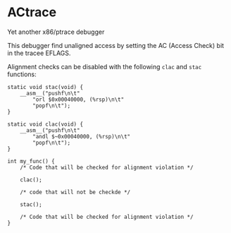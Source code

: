 ACtrace
=======

Yet another x86/ptrace debugger

This debugger find unaligned access by setting the AC (Access Check)
bit in the tracee EFLAGS.

Alignment checks can be disabled with the following `clac` and `stac`
functions:

```
static void stac(void) {
	__asm__("pushf\n\t"
	    "orl $0x00040000, (%rsp)\n\t"
	    "popf\n\t");
}

static void clac(void) {
	__asm__("pushf\n\t"
	    "andl $~0x00040000, (%rsp)\n\t"
	    "popf\n\t");
}

int my_func() {
	/* Code that will be checked for alignment violation */

	clac();

	/* code that will not be checkde */

	stac();

	/* Code that will be checked for alignment violation */
}
```
